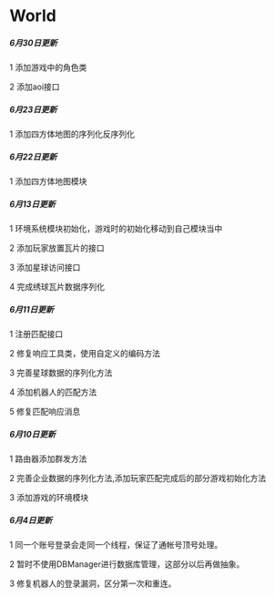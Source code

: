 World
============

##### 6月30日更新

1 添加游戏中的角色类

2 添加aoi接口

##### 6月23日更新

1 添加四方体地图的序列化反序列化

##### 6月22日更新

1 添加四方体地图模块

##### 6月13日更新

1 环境系统模块初始化，游戏时的初始化移动到自己模块当中

2 添加玩家放置瓦片的接口

3 添加星球访问接口

4 完成绣球瓦片数据序列化

##### 6月11日更新

1 注册匹配接口

2 修复响应工具类，使用自定义的编码方法

3 完善星球数据的序列化方法

4 添加机器人的匹配方法

5 修复匹配响应消息

##### 6月10日更新

1 路由器添加群发方法

2 完善企业数据的序列化方法,添加玩家匹配完成后的部分游戏初始化方法

3 添加游戏的环境模块

##### 6月4日更新

1 同一个账号登录会走同一个线程，保证了通帐号顶号处理。

2 暂时不使用DBManager进行数据库管理，这部分以后再做抽象。

3 修复机器人的登录漏洞，区分第一次和重连。

